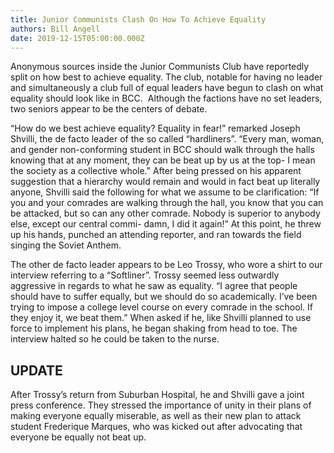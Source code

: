 ```yaml
---
title: Junior Communists Clash On How To Achieve Equality
authors: Bill Angell
date: 2019-12-15T05:00:00.000Z
---
```


Anonymous sources inside the Junior Communists Club have reportedly split on how best to achieve equality. The club, notable for having no leader and simultaneously a club full of equal leaders have begun to clash on what equality should look like in BCC.  Although the factions have no set leaders, two seniors appear to be the centers of debate. 

“How do we best achieve equality? Equality in fear!” remarked Joseph Shvilli, the de facto leader of the so called “hardliners”. “Every man, woman, and gender non-conforming student in BCC should walk through the halls knowing that at any moment, they can be beat up by us at the top- I mean the society as a collective whole.” After being pressed on his apparent suggestion that a hierarchy would remain and would in fact beat up literally anyone, Shvilli said the following for what we assume to be clarification: “If you and your comrades are walking through the hall, you know that you can be attacked, but so can any other comrade. Nobody is superior to anybody else, except our central commi- damn, I did it again!” At this point, he threw up his hands, punched an attending reporter, and ran towards the field singing the Soviet Anthem. 

The other de facto leader appears to be Leo Trossy, who wore a shirt to our interview referring to a “Softliner”. Trossy seemed less outwardly aggressive in regards to what he saw as equality. “I agree that people should have to suffer equally, but we should do so academically. I’ve been trying to impose a college level course on every comrade in the school. If they enjoy it, we beat them.” When asked if he, like Shvilli planned to use force to implement his plans, he began shaking from head to toe. The interview halted so he could be taken to the nurse. 

## UPDATE 

After Trossy’s return from Suburban Hospital, he and Shvilli gave a joint press conference. They stressed the importance of unity in their plans of making everyone equally miserable, as well as their new plan to attack student Frederique Marques, who was kicked out after advocating that everyone be equally not beat up.
